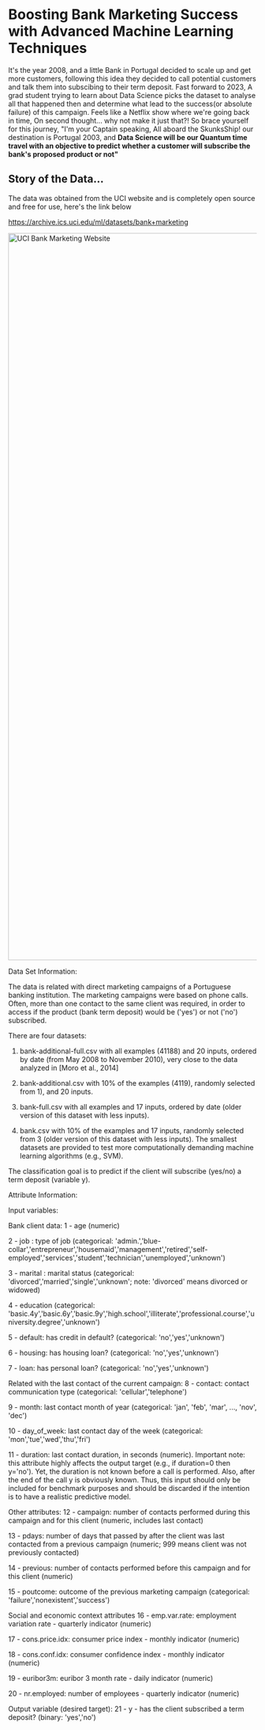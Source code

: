 # Boosting Bank Marketing Success with Advanced Machine Learning Techniques

It's the year 2008, and a little Bank in Portugal decided to scale up and get more customers, following this idea they decided to call potential customers and talk them into subscibing to their term deposit.
Fast forward to 2023, A grad student trying to learn about Data Science picks the dataset to analyse all that happened then and determine what lead to the success(or absolute failure) of this campaign.
Feels like a Netflix show where we're going back in time, On second thought... why not make it just that?!
So brace yourself for this journey, "I'm your Captain speaking, All aboard the SkunksShip! our destination is Portugal 2003, and **Data Science will be our Quantum time travel with an objective to predict whether a customer will subscribe the bank's proposed product or not"**

<p align="center">
<![btf](https://user-images.githubusercontent.com/69577585/230146601-05250c2d-6390-45f9-ab47-9196ac4439c0.gif)>
<p>


## Story of the Data...

The data was obtained from the UCI website and is completely open source and free for use, here's the link below

https://archive.ics.uci.edu/ml/datasets/bank+marketing

<img width="1470" alt="UCI Bank Marketing Website" src="https://user-images.githubusercontent.com/69577585/230142981-df303514-bbe6-4023-8c26-187af6999173.png">


Data Set Information:

The data is related with direct marketing campaigns of a Portuguese banking institution. The marketing campaigns were based on phone calls. Often, more than one contact to the same client was required, in order to access if the product (bank term deposit) would be ('yes') or not ('no') subscribed.

There are four datasets:

1) bank-additional-full.csv with all examples (41188) and 20 inputs, ordered by date (from May 2008 to November 2010), very close to the data analyzed in [Moro et al., 2014]

2) bank-additional.csv with 10% of the examples (4119), randomly selected from 1), and 20 inputs.

3) bank-full.csv with all examples and 17 inputs, ordered by date (older version of this dataset with less inputs).

4) bank.csv with 10% of the examples and 17 inputs, randomly selected from 3 (older version of this dataset with less inputs). The smallest datasets are provided to test more computationally demanding machine learning algorithms (e.g., SVM).

The classification goal is to predict if the client will subscribe (yes/no) a term deposit (variable y).

Attribute Information:

Input variables:

Bank client data:
1 - age (numeric)

2 - job : type of job (categorical: 'admin.','blue-collar','entrepreneur','housemaid','management','retired','self-employed','services','student','technician','unemployed','unknown')

3 - marital : marital status (categorical: 'divorced','married','single','unknown'; note: 'divorced' means divorced or widowed)

4 - education (categorical: 'basic.4y','basic.6y','basic.9y','high.school','illiterate','professional.course','university.degree','unknown')

5 - default: has credit in default? (categorical: 'no','yes','unknown')

6 - housing: has housing loan? (categorical: 'no','yes','unknown')

7 - loan: has personal loan? (categorical: 'no','yes','unknown')

Related with the last contact of the current campaign:
8 - contact: contact communication type (categorical: 'cellular','telephone')

9 - month: last contact month of year (categorical: 'jan', 'feb', 'mar', ..., 'nov', 'dec')

10 - day_of_week: last contact day of the week (categorical: 'mon','tue','wed','thu','fri')

11 - duration: last contact duration, in seconds (numeric). Important note: this attribute highly affects the output target (e.g., if duration=0 then y='no'). Yet, the duration is not known before a call is performed. Also, after the end of the call y is obviously known. Thus, this input should only be included for benchmark purposes and should be discarded if the intention is to have a realistic predictive model.

Other attributes:
12 - campaign: number of contacts performed during this campaign and for this client (numeric, includes last contact)

13 - pdays: number of days that passed by after the client was last contacted from a previous campaign (numeric; 999 means client was not previously contacted)

14 - previous: number of contacts performed before this campaign and for this client (numeric)

15 - poutcome: outcome of the previous marketing campaign (categorical: 'failure','nonexistent','success')

Social and economic context attributes
16 - emp.var.rate: employment variation rate - quarterly indicator (numeric)

17 - cons.price.idx: consumer price index - monthly indicator (numeric)

18 - cons.conf.idx: consumer confidence index - monthly indicator (numeric)

19 - euribor3m: euribor 3 month rate - daily indicator (numeric)

20 - nr.employed: number of employees - quarterly indicator (numeric)

Output variable (desired target): 21 - y - has the client subscribed a term deposit? (binary: 'yes','no')
